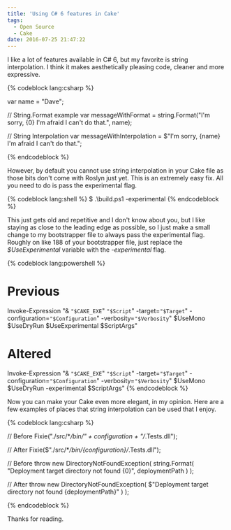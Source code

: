 ```yaml
---
title: 'Using C# 6 features in Cake'
tags:
  - Open Source
  - Cake
date: 2016-07-25 21:47:22
---
```



I like a lot of features available in C# 6, but my favorite is string interpolation. I think it makes aesthetically pleasing code, cleaner and more expressive.

{% codeblock lang:csharp %}

var name = "Dave";

// String.Format example
var messageWithFormat = string.Format("I'm sorry, {0} I'm afraid I can't do that.", name);

// String Interpolation
var messageWithInterpolation = $"I'm sorry, {name} I'm afraid I can't do that.";

{% endcodeblock %}

However, by default you cannot use string interpolation in your Cake file as those bits don't come with Roslyn just yet. This is an extremely easy fix. All you need to do is pass the experimental flag.

{% codeblock lang:shell %}
$ .\build.ps1 -experimental
{% endcodeblock %}

This just gets old and repetitive and I don't know about you, but I like staying as close to the leading edge as possible, so I just make a small change to my bootstrapper file to always pass the experimental flag. Roughly on like 188 of your bootstrapper file, just replace the *$UseExperimental* variable with the *-experimental* flag. 

{% codeblock lang:powershell %}
# Previous 
Invoke-Expression "& `"$CAKE_EXE`" `"$Script`" -target=`"$Target`" -configuration=`"$Configuration`" -verbosity=`"$Verbosity`" $UseMono $UseDryRun $UseExperimental $ScriptArgs"

# Altered
Invoke-Expression "& `"$CAKE_EXE`" `"$Script`" -target=`"$Target`" -configuration=`"$Configuration`" -verbosity=`"$Verbosity`" $UseMono $UseDryRun -experimental $ScriptArgs"
{% endcodeblock %}

Now you can make your Cake even more elegant, in my opinion. Here are a few examples of places that string interpolation can be used that I enjoy.

{% codeblock lang:csharp %}

// Before
Fixie("./src/\**/bin/" + configuration + "/*.Tests.dll");

// After
Fixie($"./src/\**/bin/{configuration}/*.Tests.dll");

// Before
throw new DirectoryNotFoundException(
        string.Format(
            "Deployment target directory not found {0}",
            deploymentPath
            )
        );

// After
throw new DirectoryNotFoundException(
            $"Deployment target directory not found {deploymentPath}"
            )
        );


{% endcodeblock %}

Thanks for reading.


